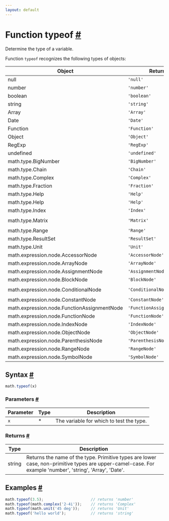 ```yaml
---
layout: default
---
```


<!-- Note: This file is automatically generated from source code comments. Changes made in this file will be overridden. -->

<h1 id="function-typeof">Function typeof <a href="#function-typeof" title="Permalink">#</a></h1>

Determine the type of a variable.

Function `typeof` recognizes the following types of objects:

Object                 | Returns       | Example
---------------------- | ------------- | ------------------------------------------
null                   | `'null'`      | `math.typeof(null)`
number                 | `'number'`    | `math.typeof(3.5)`
boolean                | `'boolean'`   | `math.typeof(true)`
string                 | `'string'`    | `math.typeof('hello world')`
Array                  | `'Array'`     | `math.typeof([1, 2, 3])`
Date                   | `'Date'`      | `math.typeof(new Date())`
Function               | `'Function'`  | `math.typeof(function () {})`
Object                 | `'Object'`    | `math.typeof({a: 2, b: 3})`
RegExp                 | `'RegExp'`    | `math.typeof(/a regexp/)`
undefined              | `'undefined'` | `math.typeof(undefined)`
math.type.BigNumber    | `'BigNumber'` | `math.typeof(math.bignumber('2.3e500'))`
math.type.Chain        | `'Chain'`     | `math.typeof(math.chain(2))`
math.type.Complex      | `'Complex'`   | `math.typeof(math.complex(2, 3))`
math.type.Fraction     | `'Fraction'`  | `math.typeof(math.fraction(1, 3))`
math.type.Help         | `'Help'`      | `math.typeof(math.help('sqrt'))`
math.type.Help         | `'Help'`      | `math.typeof(math.help('sqrt'))`
math.type.Index        | `'Index'`     | `math.typeof(math.index(1, 3))`
math.type.Matrix       | `'Matrix'`    | `math.typeof(math.matrix([[1,2], [3, 4]]))`
math.type.Range        | `'Range'`     | `math.typeof(math.range(0, 10))`
math.type.ResultSet    | `'ResultSet'` | `math.typeof(math.eval('a=2\nb=3'))`
math.type.Unit         | `'Unit'`      | `math.typeof(math.unit('45 deg'))`
math.expression.node.AccessorNode            | `'AccessorNode'`            | `math.typeof(math.parse('A[2]'))`
math.expression.node.ArrayNode               | `'ArrayNode'`               | `math.typeof(math.parse('[1,2,3]'))`
math.expression.node.AssignmentNode          | `'AssignmentNode'`          | `math.typeof(math.parse('x=2'))`
math.expression.node.BlockNode               | `'BlockNode'`               | `math.typeof(math.parse('a=2; b=3'))`
math.expression.node.ConditionalNode         | `'ConditionalNode'`         | `math.typeof(math.parse('x<0 ? -x : x'))`
math.expression.node.ConstantNode            | `'ConstantNode'`            | `math.typeof(math.parse('2.3'))`
math.expression.node.FunctionAssignmentNode  | `'FunctionAssignmentNode'`  | `math.typeof(math.parse('f(x)=x^2'))`
math.expression.node.FunctionNode            | `'FunctionNode'`            | `math.typeof(math.parse('sqrt(4)'))`
math.expression.node.IndexNode               | `'IndexNode'`               | `math.typeof(math.parse('A[2]').index)`
math.expression.node.ObjectNode              | `'ObjectNode'`              | `math.typeof(math.parse('{a:2}'))`
math.expression.node.ParenthesisNode         | `'ParenthesisNode'`         | `math.typeof(math.parse('(2+3)'))`
math.expression.node.RangeNode               | `'RangeNode'`               | `math.typeof(math.parse('1:10'))`
math.expression.node.SymbolNode              | `'SymbolNode'`              | `math.typeof(math.parse('x'))`


<h2 id="syntax">Syntax <a href="#syntax" title="Permalink">#</a></h2>

```js
math.typeof(x)
```

<h3 id="parameters">Parameters <a href="#parameters" title="Permalink">#</a></h3>

Parameter | Type | Description
--------- | ---- | -----------
`x` | * | The variable for which to test the type.

<h3 id="returns">Returns <a href="#returns" title="Permalink">#</a></h3>

Type | Description
---- | -----------
string | Returns the name of the type. Primitive types are lower case, non-primitive types are upper-camel-case. For example 'number', 'string', 'Array', 'Date'.


<h2 id="examples">Examples <a href="#examples" title="Permalink">#</a></h2>

```js
math.typeof(3.5);                     // returns 'number'
math.typeof(math.complex('2-4i'));    // returns 'Complex'
math.typeof(math.unit('45 deg'));     // returns 'Unit'
math.typeof('hello world');           // returns 'string'
```


